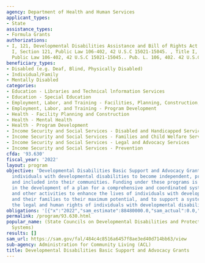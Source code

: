 ```yaml
---
agency: Department of Health and Human Services
applicant_types:
- State
assistance_types:
- Formula Grants
authorizations:
- I, 121, Developmental Disabilities Assistance and Bill of Rights Act of 2000, Title
  I, Section 121, Public Law 106-402, 42 U.S.C 15021-15045. , Title I, Section 121,
  Public Law 106-402, 42 U.S.C 15021-15045.. Pub. L. 106, 402. 42 U.S.C. &sect; 15021-15045.
beneficiary_types:
- Disabled (e.g. Deaf, Blind, Physically Disabled)
- Individual/Family
- Mentally Disabled
categories:
- Education - Libraries and Technical lnformation Services
- Education - Special Education
- Employment, Labor, and Training - Facilities, Planning, Construction, and Equipment
- Employment, Labor, and Training - Program Development
- Health - Facility Planning and Construction
- Health - Mental Health
- Health - Program Development
- Income Security and Social Services - Disabled and Handicapped Services
- Income Security and Social Services - Families and Child Welfare Services
- Income Security and Social Services - Legal and Advocacy Services
- Income Security and Social Services - Prevention
cfda: '93.630'
fiscal_year: '2022'
layout: program
objective: 'Developmental Disabilities Basic Support and Advocacy Grants: To enable
  individuals with developmental disabilities to become independent, productive, integrated
  and included into their communities. Funding under these programs is to assist States
  in the development of a plan for a comprehensive and coordinated system of services
  and other activities to enhance the lives of individuals with developmental disabilities
  and their families to their maximum potential, and to support a system which protects
  the legal and human rights of individuals with developmental disabilities. '
obligations: '[{"x":"2022","sam_estimate":88480000.0,"sam_actual":0.0,"usa_spending_actual":127329523.27},{"x":"2023","sam_estimate":0.0,"sam_actual":0.0,"usa_spending_actual":120825280.21},{"x":"2024","sam_estimate":0.0,"sam_actual":0.0,"usa_spending_actual":0.0}]'
permalink: /program/93.630.html
popular_name: (State Councils on Developmental Disabilities and Protection and Advocacy
  Systems)
results: []
sam_url: https://sam.gov/fal/484c4c8516a6457f8ae3ed40d714bb63/view
sub-agency: Administration for Community Living (ACL)
title: Developmental Disabilities Basic Support and Advocacy Grants
---
```

